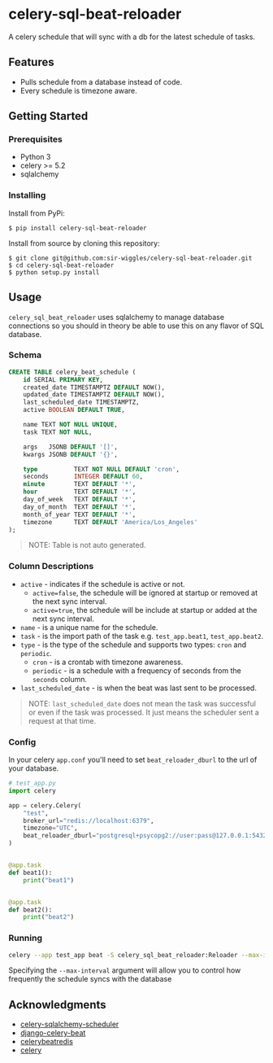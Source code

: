 # celery-sql-beat-reloader

A celery schedule that will sync with a db for the latest schedule of tasks.

## Features

- Pulls schedule from a database instead of code.
- Every schedule is timezone aware.


## Getting Started

### Prerequisites

- Python 3
- celery >= 5.2
- sqlalchemy

### Installing

Install from PyPi:

```
$ pip install celery-sql-beat-reloader
```

Install from source by cloning this repository:

```
$ git clone git@github.com:sir-wiggles/celery-sql-beat-reloader.git
$ cd celery-sql-beat-reloader
$ python setup.py install
```

## Usage

`celery_sql_beat_reloader` uses sqlalchemy to manage database connections so you should in theory be able to use this on any flavor of SQL database.

### Schema

```sql
CREATE TABLE celery_beat_schedule (
    id SERIAL PRIMARY KEY,
    created_date TIMESTAMPTZ DEFAULT NOW(),
    updated_date TIMESTAMPTZ DEFAULT NOW(),
    last_scheduled_date TIMESTAMPTZ,
    active BOOLEAN DEFAULT TRUE,

    name TEXT NOT NULL UNIQUE,
    task TEXT NOT NULL,

    args   JSONB DEFAULT '[]',
    kwargs JSONB DEFAULT '{}',

    type          TEXT NOT NULL DEFAULT 'cron',
    seconds       INTEGER DEFAULT 60,
    minute        TEXT DEFAULT '*',
    hour          TEXT DEFAULT '*',
    day_of_week   TEXT DEFAULT '*',
    day_of_month  TEXT DEFAULT '*',
    month_of_year TEXT DEFAULT '*',
    timezone      TEXT DEFAULT 'America/Los_Angeles'
);
```

> NOTE: Table is not auto generated.

### Column Descriptions

* `active` - indicates if the schedule is active or not.
    - `active=false`, the schedule will be ignored at startup or removed at the next sync interval.
    - `active=true`, the schedule will be include at startup or added at the next sync interval.
* `name` - is a unique name for the schedule.
* `task` - is the import path of the task e.g. `test_app.beat1`, `test_app.beat2`.
* `type` - is the type of the schedule and supports two types: `cron` and `periodic`.
    - `cron` - is a crontab with timezone awareness.
    - `periodic` - is a schedule with a frequency of seconds from the `seconds` column.
* `last_scheduled_date` - is when the beat was last sent to be processed.

> NOTE: `last_scheduled_date` does not mean the task was successful or even if the task was processed.  It just means the scheduler sent a request at that time.

### Config

In your celery `app.conf` you'll need to set `beat_reloader_dburl` to the url of your database.

```python
# test_app.py
import celery

app = celery.Celery(
    "test",
    broker_url="redis://localhost:6379",
    timezone="UTC",
    beat_reloader_dburl="postgresql+psycopg2://user:pass@127.0.0.1:5432/db",
)


@app.task
def beat1():
    print("beat1")


@app.task
def beat2():
    print("beat2")

```

### Running

```bash
celery --app test_app beat -S celery_sql_beat_reloader:Reloader --max-interval=300 --loglevel=INFO
```

Specifying the `--max-interval` argument will allow you to control how frequently the schedule syncs with the database


## Acknowledgments

- [celery-sqlalchemy-scheduler](https://github.com/sir-wiggles/celery-sqlalchemy-scheduler)
- [django-celery-beat](https://github.com/celery/django-celery-beat)
- [celerybeatredis](https://github.com/liuliqiang/celerybeatredis)
- [celery](https://github.com/celery/celery)
